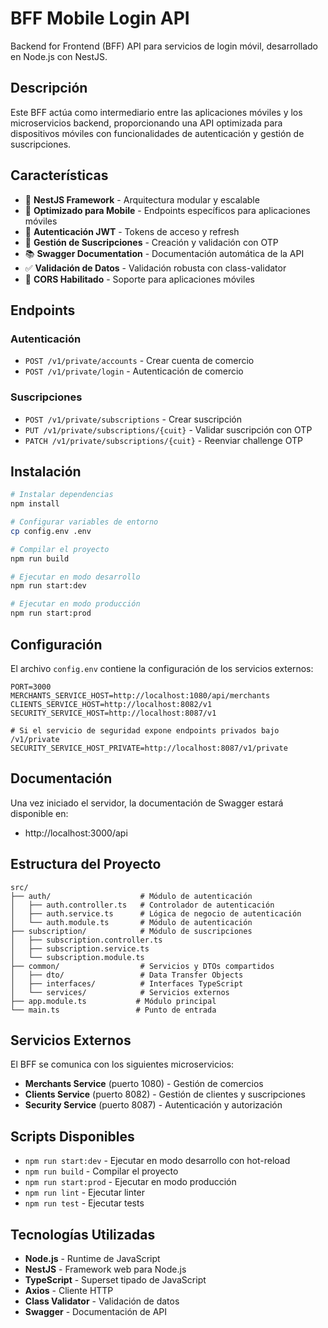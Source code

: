 # BFF Mobile Login API

Backend for Frontend (BFF) API para servicios de login móvil, desarrollado en Node.js con NestJS.

## Descripción

Este BFF actúa como intermediario entre las aplicaciones móviles y los microservicios backend, proporcionando una API optimizada para dispositivos móviles con funcionalidades de autenticación y gestión de suscripciones.

## Características

- 🚀 **NestJS Framework** - Arquitectura modular y escalable
- 📱 **Optimizado para Mobile** - Endpoints específicos para aplicaciones móviles
- 🔐 **Autenticación JWT** - Tokens de acceso y refresh
- 📧 **Gestión de Suscripciones** - Creación y validación con OTP
- 📚 **Swagger Documentation** - Documentación automática de la API
- ✅ **Validación de Datos** - Validación robusta con class-validator
- 🔄 **CORS Habilitado** - Soporte para aplicaciones móviles

## Endpoints

### Autenticación
- `POST /v1/private/accounts` - Crear cuenta de comercio
- `POST /v1/private/login` - Autenticación de comercio

### Suscripciones
- `POST /v1/private/subscriptions` - Crear suscripción
- `PUT /v1/private/subscriptions/{cuit}` - Validar suscripción con OTP
- `PATCH /v1/private/subscriptions/{cuit}` - Reenviar challenge OTP

## Instalación

```bash
# Instalar dependencias
npm install

# Configurar variables de entorno
cp config.env .env

# Compilar el proyecto
npm run build

# Ejecutar en modo desarrollo
npm run start:dev

# Ejecutar en modo producción
npm run start:prod
```

## Configuración

El archivo `config.env` contiene la configuración de los servicios externos:

```env
PORT=3000
MERCHANTS_SERVICE_HOST=http://localhost:1080/api/merchants
CLIENTS_SERVICE_HOST=http://localhost:8082/v1
SECURITY_SERVICE_HOST=http://localhost:8087/v1

# Si el servicio de seguridad expone endpoints privados bajo /v1/private
SECURITY_SERVICE_HOST_PRIVATE=http://localhost:8087/v1/private
```

## Documentación

Una vez iniciado el servidor, la documentación de Swagger estará disponible en:
- http://localhost:3000/api

## Estructura del Proyecto

```
src/
├── auth/                    # Módulo de autenticación
│   ├── auth.controller.ts   # Controlador de autenticación
│   ├── auth.service.ts      # Lógica de negocio de autenticación
│   └── auth.module.ts       # Módulo de autenticación
├── subscription/            # Módulo de suscripciones
│   ├── subscription.controller.ts
│   ├── subscription.service.ts
│   └── subscription.module.ts
├── common/                  # Servicios y DTOs compartidos
│   ├── dto/                 # Data Transfer Objects
│   ├── interfaces/          # Interfaces TypeScript
│   └── services/            # Servicios externos
├── app.module.ts           # Módulo principal
└── main.ts                 # Punto de entrada
```

## Servicios Externos

El BFF se comunica con los siguientes microservicios:

- **Merchants Service** (puerto 1080) - Gestión de comercios
- **Clients Service** (puerto 8082) - Gestión de clientes y suscripciones
- **Security Service** (puerto 8087) - Autenticación y autorización

## Scripts Disponibles

- `npm run start:dev` - Ejecutar en modo desarrollo con hot-reload
- `npm run build` - Compilar el proyecto
- `npm run start:prod` - Ejecutar en modo producción
- `npm run lint` - Ejecutar linter
- `npm run test` - Ejecutar tests

## Tecnologías Utilizadas

- **Node.js** - Runtime de JavaScript
- **NestJS** - Framework web para Node.js
- **TypeScript** - Superset tipado de JavaScript
- **Axios** - Cliente HTTP
- **Class Validator** - Validación de datos
- **Swagger** - Documentación de API

